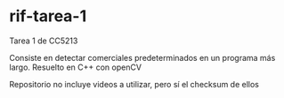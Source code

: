 # rif-tarea-1

Tarea 1 de CC5213

Consiste en detectar comerciales predeterminados en un programa más largo.
Resuelto en C++ con openCV

Repositorio no incluye videos a utilizar, pero sí el checksum de ellos
